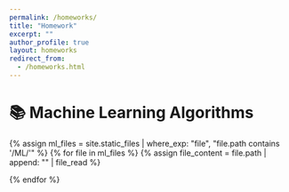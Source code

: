 ```yaml
---
permalink: /homeworks/
title: "Homework"
excerpt: ""
author_profile: true
layout: homeworks
redirect_from:
  - /homeworks.html
---
```



# 📚 Machine Learning Algorithms

{% assign ml_files = site.static_files | where_exp: "file", "file.path contains '/ML/'" %}
{% for file in ml_files %}
  {% assign file_content = file.path | append: "" | file_read %}
  <!-- 处理文件内容 -->
{% endfor %}
